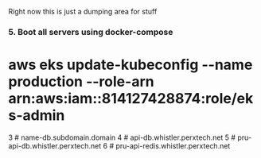 
Right now this is just a dumping area for stuff
### 5. Boot all servers using docker-compose

<!---
[x]Dockerfile/compose in gems which mounts the current directory
[x]no puma, just rails s -b 0.0.0.0; puma is in the enclosing app's Gemfile
[x]nginx is used to so that multiple services are available at the same port number
[x]Files: Dockerfile, docker-compose.yml, nginx.conf, settings.yml?
[x]dependent gems in dockerfile: use git instead of path, commit code to git, use bundle local for development, but dockerfile pulls from GH
[]get this thing deployed into k8s using skaffold
[]add a .env file for the version number of the image, etc. push to ros docker hub
--->
# aws eks update-kubeconfig --name production --role-arn arn:aws:iam::814127428874:role/eks-admin
  3 # name-db.subdomain.domain
  4 # api-db.whistler.perxtech.net
  5 # pru-api-db.whistler.perxtech.net
  6 # pru-api-redis.whistler.perxtech.net
